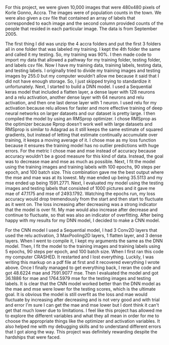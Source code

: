 For this project, we were given 10,000 images that were 480x480 pixels of Korle Gonno, Accra. The images were of population counts in the town. We were also given a csv file that contained an array of labels that corresponded to each image and the second column provided counts of the people that resided in each particular image. The data is from September 2005. 

The first thing I did was unzip the 4 accra folders and put the first 3 folders all in one folder that was labeled my training. I kept the 4th folder the same and called it my testing. So, my training was 90%. I then made code to import my data that allowed a pathway for my training folder, testing folder, and labels csv file. Now I have my training data, training labels, testing data, and testing labels. I originally tried to divide my training images and testing images by 255.0 but my computer wouldn’t allow me because it said that I did not have enough storage. So, I just skipped trying to standardize it unfortunately. Next, I started to build a DNN model. I used a Sequential keras model that included a flatten layer, a dense layer with 128 neurons and a relu activation, another dense layer with 64 neurons and relu activation, and then one last dense layer with 1 neuron. I used relu for my activation because relu allows for faster and more effective training of deep neural networks on larger datasets and our dataset is pretty large. I then compiled the model by using an RMSprop optimizer. I chose RMSprop as the optimizer because Rprop doesn’t work well with large datasets and RMSprop is similar to Adagrad as it still keeps the same estimate of squared gradients, but instead of letting that estimate continually accumulate over training, it keeps a moving average of it. I chose mse as my loss function because it ensures the training model has no outlier predictions with huge errors. For the metric I chose mae and mse instead of accuracy because accuracy wouldn’t be a good measure for this kind of data. Instead, the goal was to decrease mae and mse as much as possible. Next, I fit the model using the training images and training labels with 100 epochs, 90 steps per epoch, and 100 batch size. This combination gave me the best output where the mse and mae was at its lowest. My mae ended up being 35.5113 and my mse ended up being 1591.2771. Next, I evaluated my model using the testing images and testing labels that consisted of 1000 pictures and it gave me mae of 47.1175 and mse of 2493.1792. Watching the epochs run, my loss accuracy would drop tremendously from the start and then start to fluctuate as it went on. The loss increasing after decreasing was a strong indicator that the model is over fit. My mae would also increase after decrease and continue to fluctuate, so that was also an indicator of overfitting. After being happy with my results for my DNN model, I decided to make a CNN model. 

For the CNN model I used a Sequential model, I had 3 Conv2D layers that used the relu activation, 3 MaxPooling2D layers, 1 flatten layer, and 3 dense layers. When I went to compile it, I kept my arguments the same as the DNN model. Then, I fit the model to the training images and training labels using 5 epochs, 90 steps per epoch, and 100 batch size. When I first ran this code my computer CRASHED. It restarted and I lost everything. Luckily, I was writing this markup on a pdf file at first and it recovered everything I wrote above. Once I finally managed to get everything back, I reran the code and got 48.6224 mae and 7591.9077 mse. Then I evaluated the model and got 36.1886 for mae and 1764.5979 mse for the testing images and testing labels. It is clear that the CNN model worked better than the DNN model as the mae and mse were lower for the testing scores, which is the ultimate goal. It is obvious the model is still overfit as the loss and mae would fluctuate by increasing after decreasing and is not very good and with trial and error I'm sure I can get the mae and mse lower but I dont think it can't get that much lower due to limitations. I feel like this project has allowed me to explore the different variables and what they all mean in order for me to choose the appropriate things like the optimizer and activation variables. It also helped me with my debugging skills and to understand different errors that I got along the way. This project was definitely rewarding despite the hardships that were faced.   

